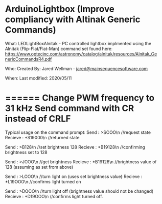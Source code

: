 ArduinoLightbox (Improve compliancy with Altinak Generic Commands)
===============


What: LEDLightBoxAlnitak - PC controlled lightbox implmented using the 
	Alnitak (Flip-Flat/Flat-Man) command set found here:
	https://www.optecinc.com/astronomy/catalog/alnitak/resources/Alnitak_GenericCommandsR4.pdf

Who: 
	Created By: Jared Wellman - jared@mainsequencesoftware.com

When: 
	Last modified:  2020/05/11

======
Change PWM frequency to 31 kHz
Send command with CR instead of CRLF
======

Typical usage on the command prompt:
Send     : >SOOO\n      //request state
Recieve  : *S19000\n    //returned state

Send     : >B128\n      //set brightness 128
Recieve  : *B19128\n    //confirming brightness set to 128

Send     : >JOOO\n      //get brightness
Recieve  : *B19128\n    //brightness value of 128 (assuming as set from above)

Send     : >LOOO\n      //turn light on (uses set brightness value)
Recieve  : *L19OOO\n    //confirms light turned on

Send     : >DOOO\n      //turn light off (brightness value should not be changed)
Recieve  : *D19OOO\n    //confirms light turned off.
